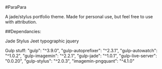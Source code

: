 #ParaPara

A jade/stylus portfolio theme. Made for personal use, but feel free to use with attribution.

##Dependancies: 

Jade
Stylus
Jeet
typographic
jquery

Gulp stuff: 
    "gulp": "^3.9.0",
    "gulp-autoprefixer": "^2.3.1",
    "gulp-autowatch": "^1.0.2",
    "gulp-imagemin": "^2.2.1",
    "gulp-jade": "^1.0.1",
    "gulp-live-server": "0.0.20",
    "gulp-stylus": "^2.0.3",
    "imagemin-pngquant": "^4.1.0"
    